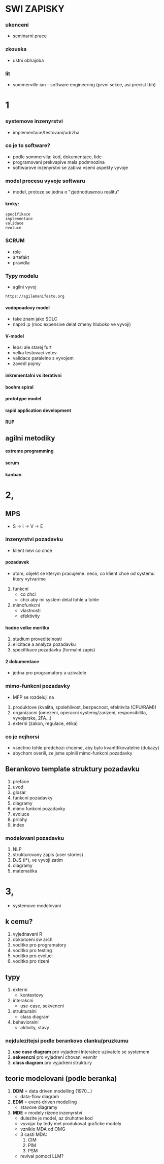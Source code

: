 # SWI ZAPISKY
### ukonceni
- seminarni prace
### zkouska
- ustni obhajoba


### lit 
- sommerville ian - software engineering (prvni sekce, asi precist tbh)

# 1
### systemove inzenyrstvi
- implementace/testovani/udrzba

### co je to software?
- podle sommervila: kod, dokumentace, lide
- programovani prekvapive mala podmnozina
- softwarove inzenyrstvi se zabiva vsemi aspekty vyvoje

### model procesu vyvoje softwaru
- model, protoze se jedna o "zjednodusenou realitu"

#### kroky:
    specifikace
    implementace
    validace
    evoluce

### SCRUM

- role
- artefakt
- pravidla


### Typy modelu
- agilni vyvoj
```
https://agilemanifesto.org
```
#### vodopoadovy model
- take znam jako SDLC
- naprd :p (moc expensive delat zmeny hluboko ve vyvoji)

#### V-model
- lepsi ale starej furt
- velka testovaci vetev
- validace paralelne s vyvojem
- zavedl pojmy

#### inkrementalni vs iterativni

#### boehm spiral

#### prototype model


#### rapid application development

#### RUP

## agilni metodiky
#### extreme programming
#### scrum
#### kanban

# 2,

## MPS
- S -> I -> V -> E
### inzenyrstvi pozadavku
- klient nevi co chce
#### pozadavek
- atom, objekt se kterym pracujeme. neco, co klient chce od systemu ktery vytvarime
1. funkcni
    - co chci
    - chci aby mi system delal tohle a tohle
2. mimofunkcni
    - vlastnosti
    - efektivity

#### hodne velke meritko
1. studium proveditelnosti
2. elicitace a analyza pozadavku
3. specifikace pozadavku (formalni zapis)

#### 2 dokumentace
- jedna pro programatory a uzivatele

### mimo-funkcni pozadavky
- MFP se rozdeluji na
1. produktove (kvalita, spolehlivost, bezpecnost, efektivita (CPU/RAM))
2. organizacni (omezeni, operacni systemy/zarizeni, responsibilita, vyvojarske, 2FA...)
3. externi (zakon, regulace, etika)


### co je nejhorsi
- vsechno tohle predchozi chceme, aby bylo kvantifikovatelne (dukazy)
- abychom overili, ze jsme splnili mimo-funkcni pozadavky


## Berankovo template struktury pozadavku
1. preface
2. uvod
3. glosar
4. funkcni pozadavky
5. diagramy 
6. mimo funkcni pozadavky
7. evoluce
8. prilohy
9. index

### modelovani pozadavku

1. NLP
2. strukturovany zapis (user stories)
3. DJS (i*), ve vyvoji zatim
4. diagramy
5. matematika

# 3,
- systemove modelovani

## k cemu?
1. vyjednavani R
2. dokonceni sw arch
3. voditko pro programatory
4. voditko pro testing
5. voditko pro evoluci
6. voditko pro rizeni

## typy
1. externi
    - kontextovy
2. interakcni
    - use-case, sekvencni
3. strukturalni
    - class diagram
4. behavioralni
    - aktivity, stavy

### nejdulezitejsi podle berankovo clanku/pruzkumu
1. **use case diagram** pro vyjadreni interakce uzivatele se systemem
2. **sekvencni** pro vyjadreni chovani vevnitr
3. **class diagram** pro vyjadreni struktury

## teorie modelovani (podle beranka)
1. **DDM** = data driven modelling (1970...)
    - data-flow diagram
2. **EDM** = event-driven modelling
    - stavove diagramy
3. **MDE** = modely rizene inzenyrstvi
    - dulezite je model, az druhotne kod
    - vyvojar by tedy mel produkovat graficke modely
    - vzniklo MDA od OMG
    - 3 casti MDA:
        1. CIM
        2. PIM
        3. PSM
    - revival pomoci LLM?